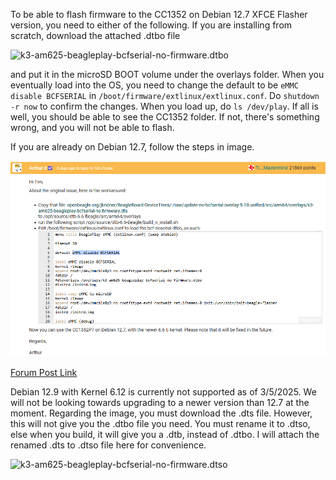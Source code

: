To be able to flash firmware to the CC1352 on Debian 12.7 XFCE Flasher version, you need to either of the following. If you are installing from scratch, download the attached .dtbo file

![k3-am625-beagleplay-bcfserial-no-firmware.dtbo](k3-am625-beagleplay-bcfserial-no-firmware.dtbo) 

and put it in the microSD BOOT volume under the overlays folder. When you eventually load into the OS, you need to change the default to be `eMMC disable BCFSERIAL` in `/boot/firmware/extlinux/extlinux.conf`. Do `shutdown -r now` to confirm the changes. When you load up, do `ls /dev/play`. If all is well, you should be able to see the CC1352 folder. If not, there's something wrong, and you will not be able to flash.

If you are already on Debian 12.7, follow the steps in image.

![Forum Post.png](Forum%20Post.png)

[Forum Post Link](https://e2e.ti.com/support/wireless-connectivity/sub-1-ghz-group/sub-1-ghz/f/sub-1-ghz-forum/1439500/cc1352p7-cannot-write-to-on-board-cc1352p7-of-beagleplay)

Debian 12.9 with Kernel 6.12 is currently not supported as of 3/5/2025. We will not be looking towards upgrading to a newer version than 12.7 at the moment. Regarding the image, you must download the .dts file. However, this will not give you the .dtbo file you need. You must rename it to .dtso, else when you build, it will give you a .dtb, instead of .dtbo. I will attach the renamed .dts to .dtso file here for convenience.

![k3-am625-beagleplay-bcfserial-no-firmware.dtso](k3-am625-beagleplay-bcfserial-no-firmware.dtbo)
